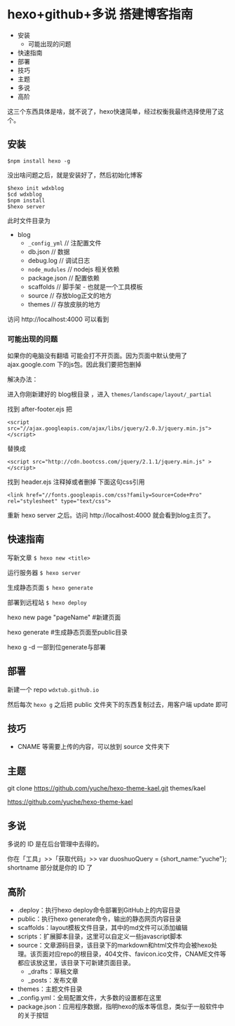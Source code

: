 # hexo+github+多说 搭建博客指南

<!-- MarkdownTOC -->

- 安装
    - 可能出现的问题
- 快速指南
- 部署
- 技巧
- 主题
- 多说
- 高阶

<!-- /MarkdownTOC -->


这三个东西具体是啥，就不说了，hexo快速简单，经过权衡我最终选择使用了这个。

## 安装

    $npm install hexo -g

没出啥问题之后，就是安装好了，然后初始化博客

    $hexo init wdxblog
    $cd wdxblog
    $npm install
    $hexo server

此时文件目录为

+ blog
    + `_config_yml` // 注配置文件
    + db.json // 数据
    + debug.log // 调试日志
    + `node_mudules` // nodejs 相关依赖
    + package.json // 配置依赖
    + scaffolds // 脚手架 - 也就是一个工具模板
    + source // 存放blog正文的地方
    + themes // 存放皮肤的地方

访问 http://localhost:4000 可以看到

### 可能出现的问题

如果你的电脑没有翻墙 可能会打不开页面。因为页面中默认使用了ajax.google.com 下的js包。因此我们要把包删掉

解决办法：

进入你刚新建好的 blog根目录 ，进入 `themes/landscape/layout/_partial`

找到 after-footer.ejs 把

    <script src="//ajax.googleapis.com/ajax/libs/jquery/2.0.3/jquery.min.js"> </script>

替换成

    <script src="http://cdn.bootcss.com/jquery/2.1.1/jquery.min.js" > </script>

找到 header.ejs 注释掉或者删掉 下面这句css引用

    <link href="//fonts.googleapis.com/css?family=Source+Code+Pro" rel="stylesheet" type="text/css">

重新 hexo server 之后。访问 http://localhost:4000 就会看到blog主页了。

## 快速指南

写新文章 `$ hexo new <title>`

运行服务器 `$ hexo server`

生成静态页面 `$ hexo generate`

部署到远程站 `$ hexo deploy`

hexo new page "pageName" #新建页面

hexo generate #生成静态页面至public目录

hexo g -d 一部到位generate与部署

## 部署

新建一个 repo `wdxtub.github.io`

然后每次 `hexo g` 之后把 public 文件夹下的东西复制过去，用客户端 update 即可

## 技巧

+ CNAME 等需要上传的内容，可以放到 source 文件夹下

## 主题

git clone https://github.com/yuche/hexo-theme-kael.git themes/kael

https://github.com/yuche/hexo-theme-kael

## 多说

多说的 ID 是在后台管理中去得的。

你在「工具」>>「获取代码」>> var duoshuoQuery = {short_name:"yuche"};
shortname 部分就是你的 ID 了

## 高阶

+ .deploy：执行hexo deploy命令部署到GitHub上的内容目录
+ public：执行hexo generate命令，输出的静态网页内容目录
+ scaffolds：layout模板文件目录，其中的md文件可以添加编辑
+ scripts：扩展脚本目录，这里可以自定义一些javascript脚本
+ source：文章源码目录，该目录下的markdown和html文件均会被hexo处理。该页面对应repo的根目录，404文件、favicon.ico文件，CNAME文件等都应该放这里，该目录下可新建页面目录。
    + _drafts：草稿文章
    + _posts：发布文章
+ themes：主题文件目录
+ _config.yml：全局配置文件，大多数的设置都在这里
+ package.json：应用程序数据，指明hexo的版本等信息，类似于一般软件中的关于按钮

